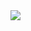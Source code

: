 <img src="https://img.shields.io/badge/Python-black?style=for-the-badge&logo=.NET&logoColor=yellow" />
